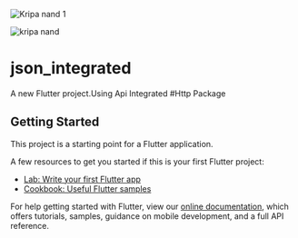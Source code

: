 ![Kripa nand 1](https://user-images.githubusercontent.com/84653657/119824188-42be8c80-bf13-11eb-8a62-5ba5b61a6a39.jpg)

![kripa nand](https://user-images.githubusercontent.com/84653657/119824200-46521380-bf13-11eb-84c2-c0eaeb66c007.jpg)
# json_integrated

A new Flutter project.Using Api Integrated #Http Package

## Getting Started

This project is a starting point for a Flutter application.

A few resources to get you started if this is your first Flutter project:

- [Lab: Write your first Flutter app](https://flutter.dev/docs/get-started/codelab)
- [Cookbook: Useful Flutter samples](https://flutter.dev/docs/cookbook)

For help getting started with Flutter, view our
[online documentation](https://flutter.dev/docs), which offers tutorials,
samples, guidance on mobile development, and a full API reference.
